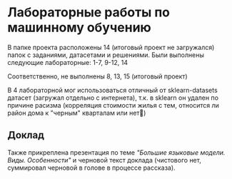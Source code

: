 # Лабораторные работы по машинному обучению
В папке проекта расположены 14 (итоговый проект не загружался) папок с заданиями, датасетами и решениями.
Были выполнены следующие лабораторные:
1-7, 9-12, 14

Соответственно, не выполнены 8, 13, 15 (итоговый проект)

В 4 лабораторной мог использоваться отличный от sklearn-datasets датасет (загружал отдельно с интернета), т.к. в sklearn он удален по причине расизма (корреляция стоимости жилья с тем, относится ли район дома к "черным" кварталам или нет🤔)

## Доклад
Также прикреплена презентация по теме *"Большие языковые модели. Виды. Особенности"* и черновой текст доклада (чистового нет, суммировал черновой в голове в процессе рассказа).
